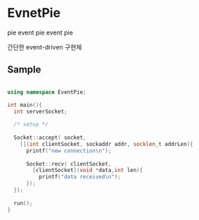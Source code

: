 EvnetPie
========

pie event pie event pie


간단한 event-driven 구현체

Sample
----
```C++

using namespace EventPie;

int main(){
  int serverSocket;
  
  /* setup */
  
  Socket::accept( socket,
    [](int clientSocket, sockaddr addr, socklen_t addrLen){
      printf("new connection\n");
      
      Socket::recv( clientSocket,
        [clientSocket](void *data,int len){
          printf("data received\n");
      });
  });
  
  run();  
}
```
